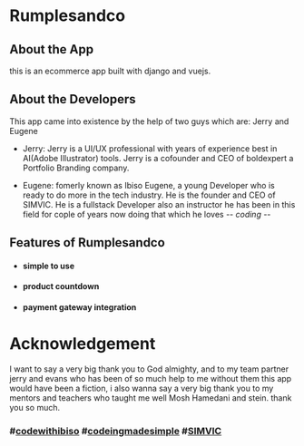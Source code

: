 # Rumplesandco

## About the App

this is an ecommerce app built with django and vuejs.

## About the Developers

This app came into existence by the help of two guys which are: Jerry and Eugene

- Jerry: Jerry is a UI/UX professional with years of experience best in AI(Adobe Illustrator) tools. Jerry is a cofounder and CEO of boldexpert a Portfolio Branding company.

- Eugene: fomerly known as Ibiso Eugene, a young Developer who is ready to do more in the tech industry. He is the founder and CEO of SIMVIC. He is a fullstack Developer also an instructor he has been in this field for cople of years now doing that which he loves _-- coding --_

## Features of Rumplesandco

- #### simple to use
- #### product countdown
- #### payment gateway integration

# Acknowledgement

I want to say a very big thank you to God almighty, and to my team partner jerry and evans who has been of so much help to me without them this app would have been a fiction, i also wanna say a very big thank you to my mentors and teachers who taught me well Mosh Hamedani and stein. thank you so much.

### #<a href="#">codewithibiso</a> #<a href="#">codeingmadesimple</a> #<a href="https://www.facebook.com/simvic">SIMVIC</a>
